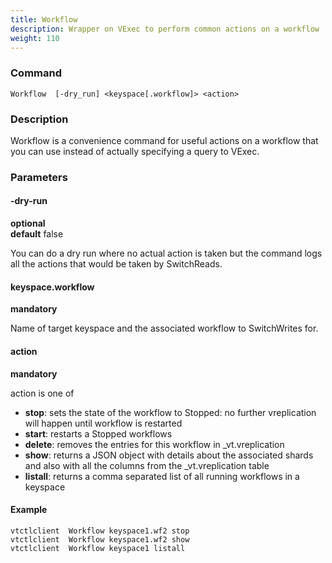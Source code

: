```yaml
---
title: Workflow
description: Wrapper on VExec to perform common actions on a workflow
weight: 110
---
```


### Command

```
Workflow  [-dry_run] <keyspace[.workflow]> <action>
```

### Description

Workflow is a convenience command for useful actions on a workflow that you can use instead of 
actually specifying a query to VExec.

### Parameters

#### -dry-run 
**optional**\
**default** false

<div class="cmd">
You can do a dry run where no actual action is taken but the command logs all the actions that would be taken
by SwitchReads.
</div>

#### keyspace.workflow 
**mandatory**

<div class="cmd">
Name of target keyspace and the associated workflow to SwitchWrites for.
</div>

#### action 
**mandatory**

<div class="cmd">
action is one of

* **stop**: sets the state of the workflow to Stopped: no further vreplication will happen until workflow is restarted
* **start**: restarts a Stopped workflows
* **delete**: removes the entries for this workflow in \_vt.vreplication
* **show**: returns a JSON object with details about the associated shards and also with all the columns
    from the \_vt.vreplication table
* **listall**: returns a comma separated list of all running workflows in a keyspace
</div>

#### Example
```
vtctlclient  Workflow keyspace1.wf2 stop
vtctlclient  Workflow keyspace1.wf2 show
vtctlclient  Workflow keyspace1 listall
```
